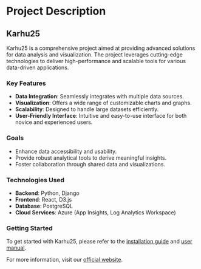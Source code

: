 # Project Description

## Karhu25

Karhu25 is a comprehensive project aimed at providing advanced solutions for data analysis and visualization. The project leverages cutting-edge technologies to deliver high-performance and scalable tools for various data-driven applications.

### Key Features

- **Data Integration**: Seamlessly integrates with multiple data sources.
- **Visualization**: Offers a wide range of customizable charts and graphs.
- **Scalability**: Designed to handle large datasets efficiently.
- **User-Friendly Interface**: Intuitive and easy-to-use interface for both novice and experienced users.

### Goals

- Enhance data accessibility and usability.
- Provide robust analytical tools to derive meaningful insights.
- Foster collaboration through shared data and visualizations.

### Technologies Used

- **Backend**: Python, Django
- **Frontend**: React, D3.js
- **Database**: PostgreSQL
- **Cloud Services**: Azure (App Insights, Log Analytics Workspace)

### Getting Started

To get started with Karhu25, please refer to the [installation guide](./docs/installation.md) and [user manual](./docs/user_manual.md).

For more information, visit our [official website](https://karhu25.example.com).

